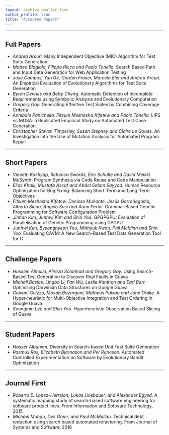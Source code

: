 ```yaml
---
layout: archive_smaller_font
author_profile: true
title: "Accepted Papers"
---
```


---

<h2 style="text-align: left;" markdown="1">Full Papers</h2>

<ul>
<li><em>Andrea Arcuri.</em> Many Independent Objective (MIO) Algorithm for Test Suite Generation</li>
<li><em>Matteo Biagiola, Filippo Ricca and Paolo Tonella.</em> Search Based Path and Input Data Generation for Web Application Testing</li>
<li><em>José Campos, Yan Ge, Gordon Fraser, Marcelo Eler and Andrea Arcuri.</em> An Empirical Evaluation of Evolutionary Algorithms for Test Suite Generation</li>
<li><em>Byron Devries and Betty Cheng.</em> Automatic Detection of Incomplete Requirements using Symbolic Analysis and Evolutionary Computation</li>
<li><em>Gregory Gay.</em> Generating Effective Test Suites by Combining Coverage Criteria</li>
<li><em>Annibale Panichella, Fitsum Meshesha Kifetew and Paolo Tonella.</em> LIPS vs MOSA: a Replicated Empirical Study on Automated Test Case Generation</li>
<li><em>Christopher Steven Timperley, Susan Stepney and Claire Le Goues.</em> An Investigation into the Use of Mutation Analysis for Automated Program Repair</li>
</ul>

---

<h2 style="text-align: left;" markdown="1">Short Papers</h2>

<ul>
<li><em>Vineeth Kashyap, Rebecca Swords, Eric Schulte and David Melski.</em> MuSynth: Program Synthesis via Code Reuse and Code Manipulation</li>
<li><em>Elias Khalil, Mustafa Assaf and Abdel Salam Sayyad.</em> Human Resource Optimization for Bug Fixing: Balancing Short-Term and Long-Term Objectives</li>
<li><em>Fitsum Meshesha Kifetew, Denisse Muñante, Jesús Gorroñogoitia, Alberto Siena, Angelo Susi and Anna Perini.</em> Grammar Based Genetic Programming for Software Configuration Problem</li>
<li><em>Jinhan Kim, Junhwi Kim and Shin Yoo.</em> GPGPGPU: Evaluation of Parallelisation of Genetic Programming using GPGPU</li>
<li><em>Junhwi Kim, Byeonghyeon You, Minhyuk Kwon, Phil McMinn and Shin Yoo.</em> Evaluating CAVM: A New Search-Based Test Data Generation Tool for C</li>
</ul>

---

<h2 style="text-align: left;" markdown="1">Challenge Papers</h2>

<ul>
<li><em>Hussein Almulla, Alireza Salahirad and Gregory Gay.</em> Using Search-Based Test Generation to Discover Real Faults in Guava</li>
<li><em>Michail Basios, Lingbo Li, Fan Wu, Leslie Kanthan and Earl Barr.</em> Optimising Darwinian Data Structures on Google Guava</li>
<li><em>Giovani Guizzo, Mosab Bazargani, Matheus Paixao and John Drake.</em> A Hyper-heuristic for Multi-Objective Integration and Test Ordering in Google Guava</li>
<li><em>Seongmin Lee and Shin Yoo.</em> Hyperheuristic Observation Based Slicing of Guava</li>
</ul>

---

<h2 style="text-align: left;" markdown="1">Student Papers</h2>

<ul>
<li><em>Nasser Albunian.</em> Diversity in Search-based Unit Test Suite Generation</li>
<li><em>Rasmus Ros, Elizabeth Bjarnason and Per Runeson.</em> Automated Controlled Experimentation on Software by Evolutionary Bandit Optimization</li>
</ul>

---

<h2 style="text-align: left;" markdown="1">Journal First</h2>

<ul>
<li><em>Roberto E. Lopez-Herrejon, Lukas Linsbauer, and Alexander Egyed. </em> A systematic mapping study of search-based software engineering for software product lines. From Information and Software Technology, 2015</li>
<li><em>Michael Mohan, Des Greer, and Paul McMullan.</em> Technical debt reduction using search based automated refactoring. From Journal of Systems and Software, 2016</li>
</ul>
